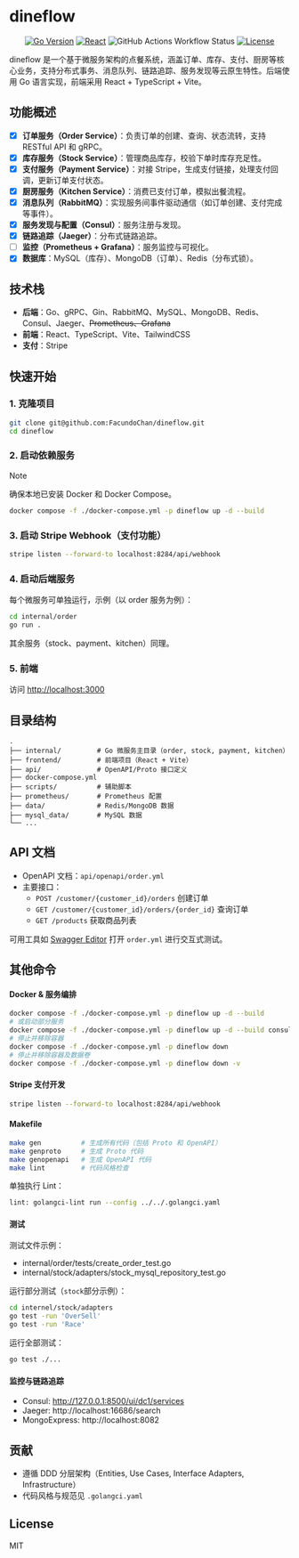 # dineflow

<div align="center">

[![Go Version](https://img.shields.io/badge/go-1.24%2B-blue?logo=go)](https://golang.org/)
[![React](https://img.shields.io/badge/frontend-react%20%7C%20vite-blue?logo=react)](https://react.dev/)
![GitHub Actions Workflow Status](https://img.shields.io/github/actions/workflow/status/FacundoChan/dineflow/.github%2Fworkflows%2Fgo-test.yml)
[![License](https://img.shields.io/badge/license-MIT-green.svg)](./LICENSE)

</div>

dineflow 是一个基于微服务架构的点餐系统，涵盖订单、库存、支付、厨房等核心业务，支持分布式事务、消息队列、链路追踪、服务发现等云原生特性。后端使用 Go 语言实现，前端采用 React + TypeScript + Vite。

## 功能概述

- [x] **订单服务（Order Service）**：负责订单的创建、查询、状态流转，支持 RESTful API 和 gRPC。
- [x] **库存服务（Stock Service）**：管理商品库存，校验下单时库存充足性。
- [x] **支付服务（Payment Service）**：对接 Stripe，生成支付链接，处理支付回调，更新订单支付状态。
- [x] **厨房服务（Kitchen Service）**：消费已支付订单，模拟出餐流程。
- [x] **消息队列（RabbitMQ）**：实现服务间事件驱动通信（如订单创建、支付完成等事件）。
- [x] **服务发现与配置（Consul）**：服务注册与发现。
- [x] **链路追踪（Jaeger）**：分布式链路追踪。
- [ ] **监控（Prometheus + Grafana）**：服务监控与可视化。
- [x] **数据库**：MySQL（库存）、MongoDB（订单）、Redis（分布式锁）。

## 技术栈

- **后端**：Go、gRPC、Gin、RabbitMQ、MySQL、MongoDB、Redis、Consul、Jaeger、~~Prometheus、Grafana~~
- **前端**：React、TypeScript、Vite、TailwindCSS
- **支付**：Stripe

## 快速开始

### 1. 克隆项目

```bash
git clone git@github.com:FacundoChan/dineflow.git
cd dineflow
```

### 2. 启动依赖服务

> [!NOTE]
> 确保本地已安装 Docker 和 Docker Compose。

```bash
docker compose -f ./docker-compose.yml -p dineflow up -d --build
```

### 3. 启动 Stripe Webhook（支付功能）

```bash
stripe listen --forward-to localhost:8284/api/webhook
```

### 4. 启动后端服务

每个微服务可单独运行，示例（以 order 服务为例）：

```bash
cd internal/order
go run .
```

其余服务（stock、payment、kitchen）同理。

### 5. 前端

访问 [http://localhost:3000](http://localhost:3000)

## 目录结构

```
.
├── internal/         # Go 微服务主目录（order, stock, payment, kitchen）
├── frontend/         # 前端项目（React + Vite）
├── api/              # OpenAPI/Proto 接口定义
├── docker-compose.yml
├── scripts/          # 辅助脚本
├── prometheus/       # Prometheus 配置
├── data/             # Redis/MongoDB 数据
├── mysql_data/       # MySQL 数据
└── ...
```

## API 文档

- OpenAPI 文档：`api/openapi/order.yml`
- 主要接口：
  - `POST /customer/{customer_id}/orders` 创建订单
  - `GET /customer/{customer_id}/orders/{order_id}` 查询订单
  - `GET /products` 获取商品列表

可用工具如 [Swagger Editor](https://editor.swagger.io/) 打开 `order.yml` 进行交互式测试。

## 其他命令

#### Docker & 服务编排

```sh
docker compose -f ./docker-compose.yml -p dineflow up -d --build
# 或启动部分服务
docker compose -f ./docker-compose.yml -p dineflow up -d --build consul mysql rabbit-mq jaeger order-mongo mongo-express
# 停止并移除容器
docker compose -f ./docker-compose.yml -p dineflow down
# 停止并移除容器及数据卷
docker compose -f ./docker-compose.yml -p dineflow down -v
```

#### Stripe 支付开发

```sh
stripe listen --forward-to localhost:8284/api/webhook
```

#### Makefile

```sh
make gen          # 生成所有代码（包括 Proto 和 OpenAPI）
make genproto     # 生成 Proto 代码
make genopenapi   # 生成 OpenAPI 代码
make lint         # 代码风格检查
```

单独执行 Lint：

```sh
lint: golangci-lint run --config ../../.golangci.yaml
```

#### 测试

测试文件示例：

- internal/order/tests/create_order_test.go
- internal/stock/adapters/stock_mysql_repository_test.go

运行部分测试（`stock`部分示例）：

```sh
cd internel/stock/adapters
go test -run 'OverSell'
go test -run 'Race'
```

运行全部测试：

```sh
go test ./...
```

#### 监控与链路追踪

- Consul: http://127.0.0.1:8500/ui/dc1/services
- Jaeger: http://localhost:16686/search
- MongoExpress: http://localhost:8082

## 贡献

- 遵循 DDD 分层架构（Entities, Use Cases, Interface Adapters, Infrastructure）
- 代码风格与规范见 `.golangci.yaml`

## License

MIT
